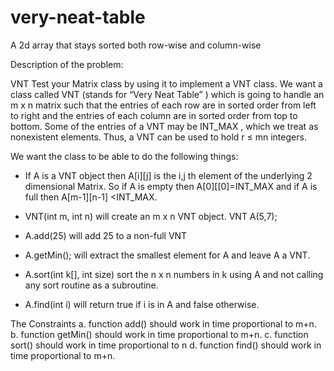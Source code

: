# very-neat-table
A 2d array that stays sorted both row-wise and column-wise

Description of the problem:

VNT 
Test your Matrix class by using it to implement a VNT class. 
We want a class called VNT (stands for “Very Neat Table” ) which is going to handle an m x n  matrix such that the entries of each row are in sorted order from left to right and the entries of each column are in sorted order from top to bottom. Some of the entries of a VNT may be INT_MAX , which we treat as nonexistent elements. Thus, a VNT
can be used to hold r ≤ mn integers.

We want the class to be able to do the following things:
- If A is a VNT object then A[i][j] is the i,j th element of the underlying 2 dimensional Matrix. So if A is empty then A[0][[0]=INT_MAX and if A is full then A[m-1][n-1] <INT_MAX.

- VNT(int m, int n) will create an m x n VNT object. VNT  A(5,7);

- A.add(25) will add 25 to a non-full VNT

- A.getMin(); will extract the smallest element for A and leave A a VNT.

- A.sort(int k[], int size)  sort the  n x n numbers in k using A and not calling any sort routine as a subroutine.

- A.find(int i) will return true if i is in A and false otherwise.

The Constraints
a. function add() should work in time proportional to m+n. 
b. function getMin() should work in time proportional to m+n. 
c. function sort() should work in time proportional to n
d. function find() should work in time proportional to m+n. 
